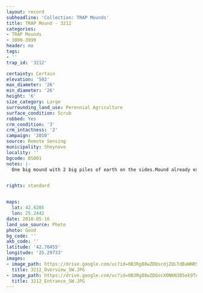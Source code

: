 ```yaml
---
layout: record
subheadline: 'Collection: TRAP Mounds'
title: TRAP Mound - 3212
categories:
- TRAP Mounds
- 3000-3999
header: no
tags:
- ''
trap_id: '3212'

certainty: Certain
elevation: '502'
max_diameter: '26'
min_diameter: '26'
height: '6'
size_category: Large
surrounding_land_use: Perennial Agriculture
surface_condition: Scrub
robbed: Yes
crm_condition: '3'
crm_intactness: '2'
campaign: '2010'
source: Remote Sensing
municipality: Sheynovo
locality: ''
bgcode: DS001
notes: |-
  One big mound with 2 big piles of earth on the sides.Mound already excavated or secondary used.


rights: standard


maps:
  lat: 42.6285
  lon: 25.2442
date: 2018-05-16
land_use_source: Photo
photo: Good
bg_code: ''
akb_code: ''
latitude: '42.70455'
longitude: '25.29733'
images:
- image_path: https://drive.google.com/uc?id=0B3Rg88wZDQscdjZQLTdBaWNRSEU
  title: 3212_Overview_SW.JPG
- image_path: https://drive.google.com/uc?id=0B3Rg88wZDQscX0NKN3B5ek9TdW8
  title: 3212_Entrance_SW.JPG
---
```

